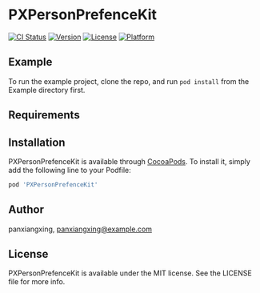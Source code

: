 # PXPersonPrefenceKit

[![CI Status](https://img.shields.io/travis/panxiangxing/PXPersonPrefenceKit.svg?style=flat)](https://travis-ci.org/panxiangxing/PXPersonPrefenceKit)
[![Version](https://img.shields.io/cocoapods/v/PXPersonPrefenceKit.svg?style=flat)](https://cocoapods.org/pods/PXPersonPrefenceKit)
[![License](https://img.shields.io/cocoapods/l/PXPersonPrefenceKit.svg?style=flat)](https://cocoapods.org/pods/PXPersonPrefenceKit)
[![Platform](https://img.shields.io/cocoapods/p/PXPersonPrefenceKit.svg?style=flat)](https://cocoapods.org/pods/PXPersonPrefenceKit)

## Example

To run the example project, clone the repo, and run `pod install` from the Example directory first.

## Requirements

## Installation

PXPersonPrefenceKit is available through [CocoaPods](https://cocoapods.org). To install
it, simply add the following line to your Podfile:

```ruby
pod 'PXPersonPrefenceKit'
```

## Author

panxiangxing, panxiangxing@example.com

## License

PXPersonPrefenceKit is available under the MIT license. See the LICENSE file for more info.
